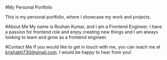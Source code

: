 #My Personal Portfolio

This is my personal portfolio, where I showcase my work and projects.

#About Me
My name is Roshan Kumar, and I am a Frontend Engineer. I have a passion for frontend role and enjoy creating new things and I am always looking to learn and grow as a frontend engineer.

#Contact Me
If you would like to get in touch with me, you can reach me at krishabh730@gmail.com. I would be happy to hear from you!